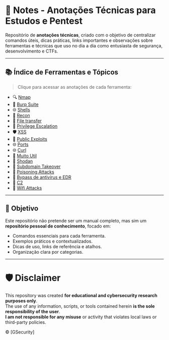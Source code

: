 # 🧠 Notes - Anotações Técnicas para Estudos e Pentest

Repositório de **anotações técnicas**, criado com o objetivo de centralizar comandos úteis, dicas práticas, links importantes e observações sobre ferramentas e técnicas que uso no dia a dia como entusiasta de segurança, desenvolvimento e CTFs.

---

## 📚 Índice de Ferramentas e Tópicos

> Clique para acessar as anotações de cada ferramenta:

- 🔍 [Nmap](./nmap.md/)  
- 🐞 [Burp Suite](./burp.md/)  
- 🌐 [Shells](./shells.md/)  
- 🦾 [Recon](./recon.md/)  
- 💉 [File transfer](./filetransfer.md/)  
- 📂 [Privilege Escalation](./privilegeescalation.md/)  
- 🛡️ [XSS](./xss.md/)  
- 📎 [Public Exploits](./publicexploits.md/)
- 🌐 [Ports](./ports.md/)
- 🌐 [Curl](./curl.md/)
- 🐞 [Muito Util](./muito-util.md)
- 👣 [Shodan](./shodan.md)
- 🦾 [Subdomain Takeover](./SubdomainTakeover.md)
- 🐞 [Poisoning Attacks](./poisoningAtacks.md)
- 🦾 [Bypass de antivírus e EDR](./BypassAVeEDR.md)
- 💉 [C2](./c2.md)
- 🛜 [Wifi Attacks](./wifiAttacks.md)

---

## 🎯 Objetivo

Este repositório não pretende ser um manual completo, mas sim um **repositório pessoal de conhecimento**, focado em:

- Comandos essenciais para cada ferramenta.
- Exemplos práticos e contextualizados.
- Dicas de uso, links de referência e atalhos.
- Organização clara por categorias.

---

# 🛡️ Disclaimer 

This repository was created **for educational and cybersecurity research purposes only**.  
The use of any information, scripts, or tools contained herein **is the sole responsibility of the user**.  
**I am not responsible for any misuse** or activity that violates local laws or third-party policies.


© [GSecurity]



